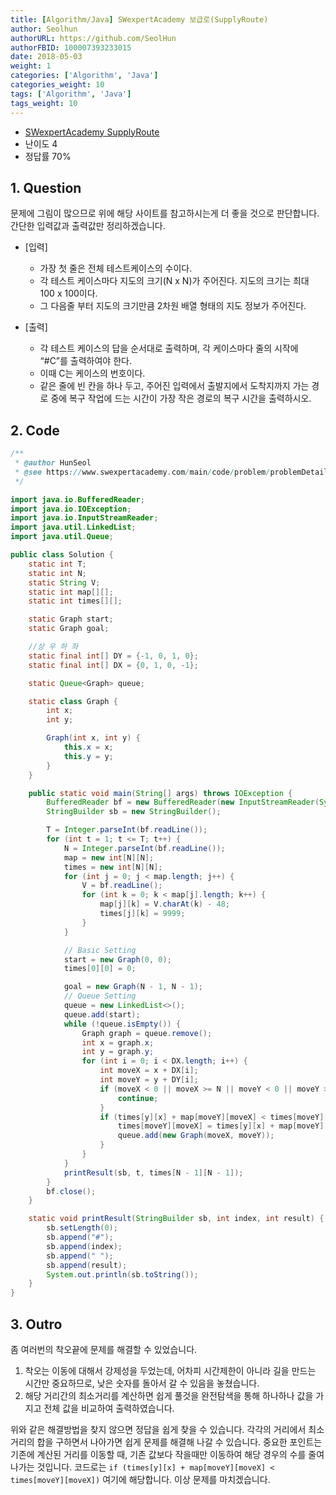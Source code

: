 ```yaml
---
title: [Algorithm/Java] SWexpertAcademy 보급로(SupplyRoute)
author: Seolhun
authorURL: https://github.com/SeolHun
authorFBID: 100007393233015
date: 2018-05-03
weight: 1
categories: ['Algorithm', 'Java']
categories_weight: 10
tags: ['Algorithm', 'Java']
tags_weight: 10
---
```

- [SWexpertAcademy SupplyRoute](https://www.swexpertacademy.com/main/code/problem/problemDetail.do?contestProbId=AV15QRX6APsCFAYD&categoryId=AV15QRX6APsCFAYD&categoryType=CODE)
- 난이도 4
- 정답률 70%


## 1. Question
문제에 그림이 많으므로 위에 해당 사이트를 참고하시는게 더 좋을 것으로 판단합니다. 간단한 입력값과 출력값만 정리하겠습니다.

- [입력]
  - 가장 첫 줄은 전체 테스트케이스의 수이다.
  - 각 테스트 케이스마다 지도의 크기(N x N)가 주어진다. 지도의 크기는 최대 100 x 100이다.
  - 그 다음줄 부터 지도의 크기만큼 2차원 배열 형태의 지도 정보가 주어진다.

- [출력]
  - 각 테스트 케이스의 답을 순서대로 출력하며, 각 케이스마다 줄의 시작에 “#C”를 출력하여야 한다.
  - 이때 C는 케이스의 번호이다.
  - 같은 줄에 빈 칸을 하나 두고, 주어진 입력에서 출발지에서 도착지까지 가는 경로 중에 복구 작업에 드는 시간이 가장 작은 경로의 복구 시간을 출력하시오.

## 2. Code
```java
/**
 * @author HunSeol
 * @see https://www.swexpertacademy.com/main/code/problem/problemDetail.do?contestProbId=AV15QRX6APsCFAYD
 */

import java.io.BufferedReader;
import java.io.IOException;
import java.io.InputStreamReader;
import java.util.LinkedList;
import java.util.Queue;

public class Solution {
    static int T;
    static int N;
    static String V;
    static int map[][];
    static int times[][];

    static Graph start;
    static Graph goal;

    //상 우 하 좌
    static final int[] DY = {-1, 0, 1, 0};
    static final int[] DX = {0, 1, 0, -1};

    static Queue<Graph> queue;

    static class Graph {
        int x;
        int y;

        Graph(int x, int y) {
            this.x = x;
            this.y = y;
        }
    }

    public static void main(String[] args) throws IOException {
        BufferedReader bf = new BufferedReader(new InputStreamReader(System.in));
        StringBuilder sb = new StringBuilder();

        T = Integer.parseInt(bf.readLine());
        for (int t = 1; t <= T; t++) {
            N = Integer.parseInt(bf.readLine());
            map = new int[N][N];
            times = new int[N][N];
            for (int j = 0; j < map.length; j++) {
                V = bf.readLine();
                for (int k = 0; k < map[j].length; k++) {
                    map[j][k] = V.charAt(k) - 48;
                    times[j][k] = 9999;
                }
            }

            // Basic Setting
            start = new Graph(0, 0);
            times[0][0] = 0;

            goal = new Graph(N - 1, N - 1);
            // Queue Setting
            queue = new LinkedList<>();
            queue.add(start);
            while (!queue.isEmpty()) {
                Graph graph = queue.remove();
                int x = graph.x;
                int y = graph.y;
                for (int i = 0; i < DX.length; i++) {
                    int moveX = x + DX[i];
                    int moveY = y + DY[i];
                    if (moveX < 0 || moveX >= N || moveY < 0 || moveY >= N) {
                        continue;
                    }
                    if (times[y][x] + map[moveY][moveX] < times[moveY][moveX]) {
                        times[moveY][moveX] = times[y][x] + map[moveY][moveX];
                        queue.add(new Graph(moveX, moveY));
                    }
                }
            }
            printResult(sb, t, times[N - 1][N - 1]);
        }
        bf.close();
    }

    static void printResult(StringBuilder sb, int index, int result) {
        sb.setLength(0);
        sb.append("#");
        sb.append(index);
        sb.append(" ");
        sb.append(result);
        System.out.println(sb.toString());
    }
}
```

## 3. Outro
좀 여러번의 착오끝에 문제를 해결할 수 있었습니다.

1. 착오는 이동에 대해서 강제성을 두었는데, 어차피 시간제한이 아니라 길을 만드는 시간만 중요하므로, 낮은 숫자를 돌아서 갈 수 있음을 놓쳤습니다.
2. 해당 거리간의 최소거리를 계산하면 쉽게 풀것을 완전탐색을 통해 하나하나 값을 가지고 전체 값을 비교하여 출력하였습니다.

위와 같은 해결방법을 찾지 않으면 정답을 쉽게 찾을 수 있습니다. 각각의 거리에서 최소거리의 합을 구하면서 나아가면 쉽게 문제를 해결해 나갈 수 있습니다. 중요한 포인트는 기존에 계산된 거리를 이동할 때, 기존 값보다 작을때만 이동하여 해당 경우의 수를 줄여나가는 것입니다. 코드로는 `if (times[y][x] + map[moveY][moveX] < times[moveY][moveX])` 여기에 해당합니다.
이상 문제를 마치겠습니다.
